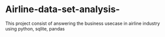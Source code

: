 # Airline-data-set-analysis-
This project consist of answering the business usecase in airline industry using python, sqlite, pandas
